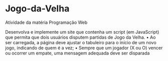 # Jogo-da-Velha
Atividade da matéria Programação Web 

Desenvolva e implemente um site que contenha um script (em JavaScript) que permita que dois usuários disputem partidas de Jogo da Velha. 
• Ao ser carregada, a página deve ajustar o tabuleiro para o início de um novo jogo, indicando de quem é a vez; 
• Sempre que um jogador (X ou O) vencer ou ocorrer um empate, uma mensagem adequada deve ser disparada
